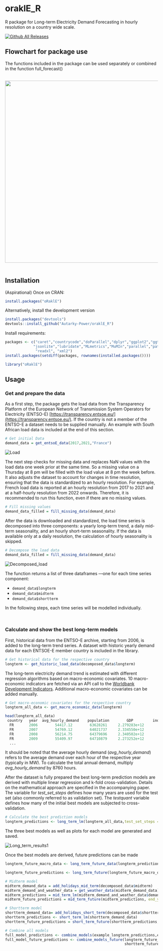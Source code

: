 # oraklE_R

R package for Long-term Electricity Demand Forecasting in hourly resolution on a country wide scale.




[![Github All Releases](https://img.shields.io/github/downloads/Autarky-Power/orakle/total.svg)]()

## Flowchart for package use

The functions included in the package can be used separately or combined in the function full_forecast()

<br>

<div align="center">
<img src="https://github.com/Autarky-Power/oraklE_R/assets/45041403/c166e930-876a-4e90-873a-3f4bcda249a7)https://github.com/Autarky-Power/oraklE_R/assets/45041403/c166e930-876a-4e90-873a-3f4bcda249a7" width="600">
</div>

<br>

## Installation
(Aspirational) Once on CRAN:
```r
install.packages("oRaklE")
```

Alternatively, install the development version


```r
install.packages("devtools")
devtools::install_github("Autarky-Power/oraklE_R")
```

Install requirements:
```r
packages <- c("caret","countrycode","doParallel","dplyr","ggplot2","ggthemes","glmnet","httr",
             "jsonlite","lubridate","MLmetrics","MuMIn","parallel","patchwork","purrr","R.utils",
              "readxl", "xml2")
install.packages(setdiff(packages, rownames(installed.packages())))
```

```r
library("oRaklE")
```

## Usage

### Get and prepare the data
As a first step, the package gets the load data from the Transparency Platform of the European Network of
Transmission System Operators for Electricity (ENTSO-E) [https://transparency.entsoe.eu/](https://transparency.entsoe.eu/). If the country is not a member of the ENTSO-E a dataset needs to be supplied manually. An example with South African load data is included at the end of this section. 

```r
# Get initial Data
demand_data = get_entsoE_data(2017,2021,"France")
```

![Load](https://github.com/user-attachments/assets/24450818-c869-4142-a5b3-cb2a2ec7ff36)

The next step checks for missing data and replaces NaN values with the load data one week prior at the same time. So a missing value on a Thursday at 8 pm will be filled with the load value at 8 pm the week before. It also adjusts the dataset to account for changes in time resolution, ensuring that the data is standardized to an hourly resolution. For example, French load data is reported at an hourly resolution from 2017 to 2021 and at a half-hourly resolution from 2022 onwards. Therefore, it is recommended to run this function, even if there are no missing values.

```r
# Fill missing values
demand_data_filled = fill_missing_data(demand_data)
```

After the data is downloaded and standardized, the load time series is decomposed into three components: a yearly long-term trend, a daily mid-term seasonality, and an hourly short-term seasonality. If the data is available only at a daily resolution, the calculation of hourly seasonality is skipped. 


```r
# Decompose the load data
demand_data_filled = fill_missing_data(demand_data)
```

![Decomposed_load](https://github.com/user-attachments/assets/e5db1014-6e2b-4632-ab00-5923e8414553)

The function returns a list of three dataframes —one for each time series component:

- `demand_data$longterm`
- `demand_data$midterm`
- `demand_data$shortterm`
  
In the following steps, each time series will be modelled individually.

<br>

### Calculate and show the best long-term models
First, historical data from the ENTSO-E archive, starting from 2006, is added to the long-term trend series.
A dataset with historic yearly demand data for each ENTSOE-E member country is included in the library.

```r
# Get historical data for the respective country
longterm <- get_historic_load_data(decomposed_data$longterm)
```

The long-term electricity demand trend is estimated with different regression algorithms based on macro-economic covariates. 10 macro-economic indicators are fetched via an API call to the [Worldbank Development Indicators](https://databank.worldbank.org/source/world-development-indicators). Additional macro-economic covariates can be added manually.

```r
# Get macro-economic covariates for the respective country
longterm_all_data <- get_macro_economic_data(longterm)

head(longterm_all_data)
 country   year  avg_hourly_demand    population        GDP         industrial_value_added   ...
  FR       2006        54417.12        63628261     2.279283e+12           19.28408
  FR       2007        54769.12        64021737     2.334550e+12           19.13674
  FR       2008        56214.75        64379696     2.340502e+12           18.81383
  FR       2009        55409.97        64710879     2.273252e+12           18.30484
  ...
```
It should be noted that the average hourly demand (*avg_hourly_demand*) refers to the average demand over each hour of the respective year (typically in MW). To calculate the total annual demand, multiply *avg_hourly_demand* by 8760 hours.


After the dataset is fully prepared the best long-term prediction models are derived with multiple linear regression and k-fold cross-validation. Details on the mathematical approach are specified in the accompanying paper. The variable for *test_set_steps* defines how many years are used for the test set (also commonly referred to as validation set). The *testquant* variable defines how many of the initial best models are subjected to cross-validation.

```r
# Calculate the best prediction models
longterm_predictions <- long_term_lm(longterm_all_data,test_set_steps = 2, testquant = 500)
```

The three best models as well as plots for each model are generated and saved.

![Long_term_results1](https://github.com/user-attachments/assets/3facab6e-5e7c-4f6a-8e13-c53d6d9591a0)

Once the best models are derived, future predictions can be made

```r
longterm_future_macro_data <- long_term_future_data(longterm_predictions, end_year = 2028, dataset = "WEO")
```

```r
longterm_future_predictions <- long_term_future(longterm_future_macro_data)
```

```r
# Midterm model
midterm_demand_data = add_holidays_mid_term(decomposed_data$midterm)
midterm_demand_and_weather_data = get_weather_data(midterm_demand_data)
midterm_predictions = mid_term_lm(midterm_demand_and_weather_data$demand, Tref = 18, method = "temperature transformation")
midterm_future_predictions = mid_term_future(midterm_predictions, end_year = 2028)

# Shortterm model
shortterm_demand_data= add_holidays_short_term(decomposed_data$shortterm)
shortterm_predictions <- short_term_lm(shortterm_demand_data)
shortterm_future_predictions = short_term_future(shortterm_predictions,end_year = 2028)

# Combine all models
full_model_predictions <- combine_models(example_longterm_predictions,example_midterm_predictions,example_shortterm_predictions,longterm_model_number =1)
full_model_future_predictions <- combine_models_future(longterm_future_predictions,midterm_future_predictions,
                                                       shortterm_future_predictions,longterm_model_number =1)
```

